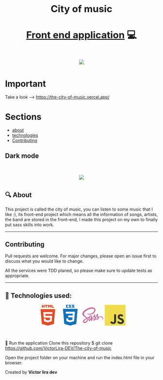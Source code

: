 
## **<h2 align="center"> City of music </h2>**


## **<h2 align="center">[Front end application](https://podcastr-mathwcruz.vercel.app/)  💻</h2>**
<h1 align="center" >
    <img src="https://ik.imagekit.io/mcvhbcq4zu/player_-lPLhZBTD.gif">
</h1>

# Important

Take a look --> https://the-city-of-music.vercel.app/

# Sections

- [about](#-About)
- [technologies](#-technologies)
- [Contributing](#-Contributing)

## Dark mode

<h1 align="center" >
    <img src="https://ik.imagekit.io/mcvhbcq4zu/playerMobile_5mpQoBQ5J.gif">
</h1>

## :mag:  About
This project is called the city of music, you can listen to some music that I like :), 
its front-end project which means all the information of songs, artists, the band are stored in the front-end, I made this project on my own to finally put sass skills into work.

---

## Contributing

Pull requests are welcome. For major changes, please open an issue first to discuss what you would like to change.

All the services were TDD planed, so please make sure to update tests as appropriate.

---

## :rocket: Technologies used:
<p align="center">
<img src="https://github.com/devicons/devicon/blob/master/icons/html5/html5-plain-wordmark.svg" alt="html5"  width="70" height="70"/>
<img src="https://github.com/devicons/devicon/blob/master/icons/css3/css3-plain-wordmark.svg" alt="css3" width="70" height="70"/>
<img src="https://github.com/devicons/devicon/blob/master/icons/sass/sass-original.svg" alt="Sass" width="70" height="70"/>
<img src="https://github.com/devicons/devicon/blob/master/icons/javascript/javascript-original.svg" alt="javascript" width="70" height="70"/>
</p>

<br>

:key: Run the application
Clone this repository $ git clone https://github.com/VictorLira-DEV/The-city-of-music

Open the project folder on your machine and run the index.html file in your browser.

Created by **Victor lira dev**
